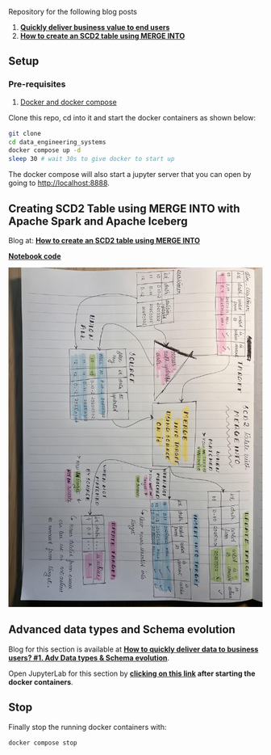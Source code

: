 Repository for the following blog posts

1. **[Quickly deliver business value to end users](https://www.startdataengineering.com/post/deliver-data-quickly-with-schema-evolution-and-adv-data-types/)**
2. **[How to create an SCD2 table using MERGE INTO](https://www.startdataengineering.com/post/create-scd2-table-with-merge-into-with-spark-iceberg/)**

## Setup

### Pre-requisites

1. [Docker and docker compose](https://docs.docker.com/compose/install/)

Clone this repo, cd into it and start the docker containers as shown below:

```bash
git clone
cd data_engineering_systems
docker compose up -d
sleep 30 # wait 30s to give docker to start up
```

The docker compose will also start a jupyter server that you can open by going to [http://localhost:8888](http://localhost:8888).

## Creating SCD2 Table using MERGE INTO with Apache Spark and Apache Iceberg

Blog at: **[How to create an SCD2 table using MERGE INTO](https://www.startdataengineering.com/post/deliver-data-quickly-with-schema-evolution-and-adv-data-types/)**

**[Notebook code](./notebooks/Use%20MERGE%20INTO%20to%20create%20SCD2%20dimension%20with%20Spark%20and%20Iceberg.ipynb)**

![MERGE INTO](./assets/images/merge_into.jpg)

## Advanced data types and Schema evolution

Blog for this section is available at **[How to quickly deliver data to business users? #1. Adv Data types & Schema evolution](https://www.startdataengineering.com/post/deliver-data-quickly-with-schema-evolution-and-adv-data-types/)**.

Open JupyterLab for this section by **[clicking on this link](http://localhost:8888/doc/tree/notebooks/automate_data_flow.ipynb) after starting the docker containers**.

## Stop

Finally stop the running docker containers with:
```bash
docker compose stop 
```
